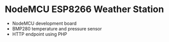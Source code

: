 # NodeMCU ESP8266 Weather Station

* NodeMCU development board 
* BMP280 temperature and pressure sensor
* HTTP endpoint using PHP